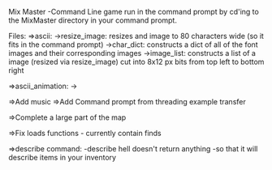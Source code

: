 Mix Master
-Command Line game run in the command prompt by cd'ing to the MixMaster directory in your command prompt.


Files:
=>ascii:
    ->resize_image: resizes and image to 80 characters wide (so it fits in the command prompt)
    ->char_dict: constructs a dict of all of the font images and their corresponding images
    ->image_list: constructs a list of a image (resized via resize_image) cut into 8x12 px bits
    from top left to bottom right

=>ascii_animation:
    ->

=>Add music
=>Add Command prompt from threading example transfer

=>Complete a large part of the map

=>Fix loads functions - currently contain finds

=>describe command:
-describe hell doesn't return anything
-so that it will describe items in your inventory





